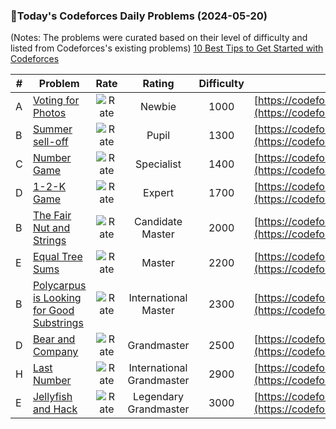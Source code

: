 ### 🌟Today's Codeforces Daily Problems (2024-05-20)
(Notes: The problems were curated based on their level of difficulty and listed from Codeforces's existing problems)
[10 Best Tips to Get Started with Codeforces](https://github.com/ika9810/Codeforces-Daily-Problems/blob/main/10%20Best%20Tips%20to%20Get%20Started%20with%20Codeforces.md)

| # | Problem | Rate| Rating | Difficulty | Contest |
|---| ----- | :--------: | :----------: | :----------: | ---------- |
|A|[Voting for Photos](https://codeforces.com/contest/637/problem/A)|![Rate](https://img.shields.io/badge/Newbie-1000-lightgrey)|Newbie|1000|[https://codeforces.com/contest/637](https://codeforces.com/contest/637)|
|B|[Summer sell-off](https://codeforces.com/contest/810/problem/B)|![Rate](https://img.shields.io/badge/Pupil-1300-brightgreen)|Pupil|1300|[https://codeforces.com/contest/810](https://codeforces.com/contest/810)|
|C|[Number Game](https://codeforces.com/contest/1370/problem/C)|![Rate](https://img.shields.io/badge/Specialist-1400-9cf)|Specialist|1400|[https://codeforces.com/contest/1370](https://codeforces.com/contest/1370)|
|D|[1-2-K Game](https://codeforces.com/contest/1194/problem/D)|![Rate](https://img.shields.io/badge/Expert-1700-blue)|Expert|1700|[https://codeforces.com/contest/1194](https://codeforces.com/contest/1194)|
|B|[The Fair Nut and Strings](https://codeforces.com/contest/1083/problem/B)|![Rate](https://img.shields.io/badge/Candidate%20Master-2000-blueviolet)|Candidate Master|2000|[https://codeforces.com/contest/1083](https://codeforces.com/contest/1083)|
|E|[Equal Tree Sums](https://codeforces.com/contest/1656/problem/E)|![Rate](https://img.shields.io/badge/Master-2200-orange)|Master|2200|[https://codeforces.com/contest/1656](https://codeforces.com/contest/1656)|
|B|[Polycarpus is Looking for Good Substrings](https://codeforces.com/contest/212/problem/B)|![Rate](https://img.shields.io/badge/International%20Master-2300-orange)|International Master|2300|[https://codeforces.com/contest/212](https://codeforces.com/contest/212)|
|D|[Bear and Company](https://codeforces.com/contest/771/problem/D)|![Rate](https://img.shields.io/badge/Grandmaster-2500-red)|Grandmaster|2500|[https://codeforces.com/contest/771](https://codeforces.com/contest/771)|
|H|[Last Number](https://codeforces.com/contest/1810/problem/H)|![Rate](https://img.shields.io/badge/International%20Grandmaster-2900-red)|International Grandmaster|2900|[https://codeforces.com/contest/1810](https://codeforces.com/contest/1810)|
|E|[Jellyfish and Hack](https://codeforces.com/contest/1874/problem/E)|![Rate](https://img.shields.io/badge/Legendary%20Grandmaster-3000-red)|Legendary Grandmaster|3000|[https://codeforces.com/contest/1874](https://codeforces.com/contest/1874)|

